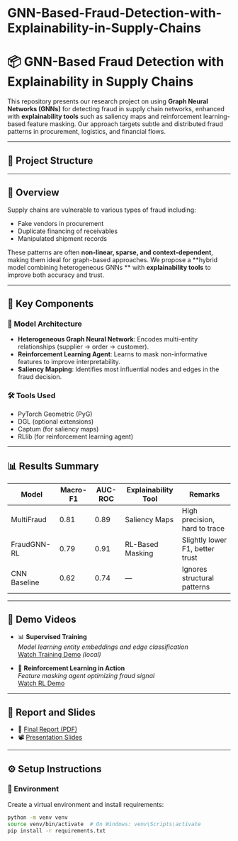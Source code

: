 # GNN-Based-Fraud-Detection-with-Explainability-in-Supply-Chains
# 📦 GNN-Based Fraud Detection with Explainability in Supply Chains

This repository presents our research project on using **Graph Neural Networks (GNNs)** for detecting fraud in supply chain networks, enhanced with **explainability tools** such as saliency maps and reinforcement learning-based feature masking. Our approach targets subtle and distributed fraud patterns in procurement, logistics, and financial flows.

---

## 📁 Project Structure


---

## 📌 Overview

Supply chains are vulnerable to various types of fraud including:
- Fake vendors in procurement
- Duplicate financing of receivables
- Manipulated shipment records

These patterns are often **non-linear, sparse, and context-dependent**, making them ideal for graph-based approaches. We propose a **hybrid model combining heterogeneous GNNs ** with **explainability tools** to improve both accuracy and trust.

---

## 🚀 Key Components

### 🧠 Model Architecture
- **Heterogeneous Graph Neural Network**: Encodes multi-entity relationships (supplier → order → customer).
- **Reinforcement Learning Agent**: Learns to mask non-informative features to improve interpretability.
- **Saliency Mapping**: Identifies most influential nodes and edges in the fraud decision.

### 🛠 Tools Used
- PyTorch Geometric (PyG)
- DGL (optional extensions)
- Captum (for saliency maps)
- RLlib (for reinforcement learning agent)

---

## 📊 Results Summary

| Model          | Macro-F1 | AUC-ROC | Explainability Tool | Remarks                         |
|----------------|----------|---------|----------------------|----------------------------------|
| MultiFraud     | 0.81     | 0.89    | Saliency Maps        | High precision, hard to trace   |
| FraudGNN-RL    | 0.79     | 0.91    | RL-Based Masking     | Slightly lower F1, better trust |
| CNN Baseline   | 0.62     | 0.74    | —                    | Ignores structural patterns     |

---

## 🎥 Demo Videos

- 📊 **Supervised Training**  
  *Model learning entity embeddings and edge classification*  
  [Watch Training Demo](videos/training_demo.mp4) *(local)*

- 🤖 **Reinforcement Learning in Action**  
  *Feature masking agent optimizing fraud signal*  
  [Watch RL Demo](videos/rl_learning.mp4)

---

## 📄 Report and Slides

- 📘 [Final Report (PDF)](report/final_report.pdf)
- 📽️ [Presentation Slides](presentation/gnn_fraud_detection_slides.pdf)

---

## ⚙️ Setup Instructions

### 🔧 Environment

Create a virtual environment and install requirements:

```bash
python -m venv venv
source venv/bin/activate  # On Windows: venv\Scripts\activate
pip install -r requirements.txt
